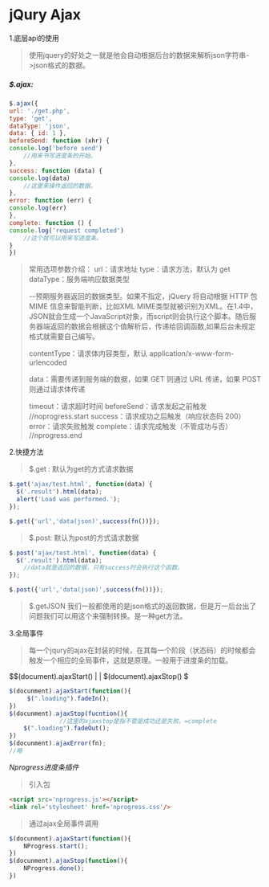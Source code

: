 # jQury Ajax

1.底层api的使用

> 使用jquery的好处之一就是他会自动根据后台的数据来解析json字符串->json格式的数据。

##### $.ajax:

```javascript
$.ajax({
url: './get.php',
type: 'get',
dataType: 'json',
data: { id: 1 },
beforeSend: function (xhr) {
console.log('before send')
    //用来书写进度条的开始。
},
success: function (data) {
console.log(data)
    //这里来操作返回的数据。
},
error: function (err) {
console.log(err)
},
complete: function () {
console.log('request completed')
    //这个就可以用来写进度条。
}
})
```

> 常用选项参数介绍：
> url：请求地址
> type：请求方法，默认为 get
> dataType：服务端响应数据类型			
>
> --预期服务器返回的数据类型。如果不指定，jQuery 将自动根据 HTTP 包 MIME 信息来智能判断，比如XML MIME类型就被识别为XML。在1.4中，JSON就会生成一个JavaScript对象，而script则会执行这个脚本。随后服务器端返回的数据会根据这个值解析后，传递给回调函数,如果后台未规定格式就需要自己编写。
>
> contentType：请求体内容类型，默认 application/x-www-form-urlencoded
>
> data：需要传递到服务端的数据，如果 GET 则通过 URL 传递，如果 POST 则通过请求体传递
>
> timeout：请求超时时间
> beforeSend：请求发起之前触发                                   //noprogress.start
> success：请求成功之后触发（响应状态码 200）
> error：请求失败触发
> complete：请求完成触发（不管成功与否）  		//nprogress.end

2.快捷方法

> $.get :  默认为get的方式请求数据

```javascript
$.get('ajax/test.html', function(data) {
  $('.result').html(data);
  alert('Load was performed.');
});

$.get({'url','data(json)',success(fn())});
```

> $.post:  默认为post的方式请求数据

```javascript
$.post('ajax/test.html', function(data) {
  $('.result').html(data);
    //data就是返回的数据，只有success时会执行这个函数。
});

$.post({'url','data(json)',success(fn())});
```

> $.getJSON 我们一般都使用的是json格式的返回数据，但是万一后台出了问题我们可以用这个来强制转换。是一种get方法。

3.全局事件

> 每一个jqury的ajax在封装的时候，在其每一个阶段（状态码）的时候都会触发一个相应的全局事件，这就是原理。一般用于进度条的加载。

$\$(document).ajaxStart()    | |   \$(document).ajaxStop() $

```javascript
$(docunment).ajaxStart(function(){
     $(".loading").fadeIn();
})
$(docunment).ajaxStop(fucntion(){
              //这里的ajaxstop是指不管是成功还是失败。=complete
	$(".loading").fadeOut();                     
})
$(docunment).ajaxError(fn);
//略
```

$Nprogress进度条插件$

> 引入包

```html
<script src='nprogress.js'></script>
<link rel='stylesheet' href='nprogress.css'/>
```

> 通过ajax全局事件调用

```javascript
$(docunment).ajaxStart(function(){
    NProgress.start();
})
$(docunment).ajaxStop(function(){
	NProgress.done();                    
})
```

